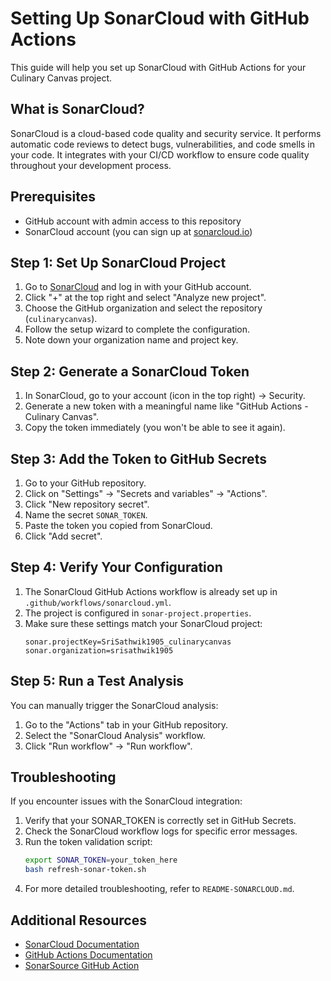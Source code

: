 # Setting Up SonarCloud with GitHub Actions

This guide will help you set up SonarCloud with GitHub Actions for your Culinary Canvas project.

## What is SonarCloud?

SonarCloud is a cloud-based code quality and security service. It performs automatic code reviews to detect bugs, vulnerabilities, and code smells in your code. It integrates with your CI/CD workflow to ensure code quality throughout your development process.

## Prerequisites

- GitHub account with admin access to this repository
- SonarCloud account (you can sign up at [sonarcloud.io](https://sonarcloud.io/))

## Step 1: Set Up SonarCloud Project

1. Go to [SonarCloud](https://sonarcloud.io/) and log in with your GitHub account.
2. Click "+" at the top right and select "Analyze new project".
3. Choose the GitHub organization and select the repository (`culinarycanvas`).
4. Follow the setup wizard to complete the configuration.
5. Note down your organization name and project key.

## Step 2: Generate a SonarCloud Token

1. In SonarCloud, go to your account (icon in the top right) → Security.
2. Generate a new token with a meaningful name like "GitHub Actions - Culinary Canvas".
3. Copy the token immediately (you won't be able to see it again).

## Step 3: Add the Token to GitHub Secrets

1. Go to your GitHub repository.
2. Click on "Settings" → "Secrets and variables" → "Actions".
3. Click "New repository secret".
4. Name the secret `SONAR_TOKEN`.
5. Paste the token you copied from SonarCloud.
6. Click "Add secret".

## Step 4: Verify Your Configuration

1. The SonarCloud GitHub Actions workflow is already set up in `.github/workflows/sonarcloud.yml`.
2. The project is configured in `sonar-project.properties`.
3. Make sure these settings match your SonarCloud project:
   ```properties
   sonar.projectKey=SriSathwik1905_culinarycanvas
   sonar.organization=srisathwik1905
   ```

## Step 5: Run a Test Analysis

You can manually trigger the SonarCloud analysis:

1. Go to the "Actions" tab in your GitHub repository.
2. Select the "SonarCloud Analysis" workflow.
3. Click "Run workflow" → "Run workflow".

## Troubleshooting

If you encounter issues with the SonarCloud integration:

1. Verify that your SONAR_TOKEN is correctly set in GitHub Secrets.
2. Check the SonarCloud workflow logs for specific error messages.
3. Run the token validation script:
   ```bash
   export SONAR_TOKEN=your_token_here
   bash refresh-sonar-token.sh
   ```
4. For more detailed troubleshooting, refer to `README-SONARCLOUD.md`.

## Additional Resources

- [SonarCloud Documentation](https://docs.sonarcloud.io/)
- [GitHub Actions Documentation](https://docs.github.com/en/actions)
- [SonarSource GitHub Action](https://github.com/SonarSource/sonarcloud-github-action) 